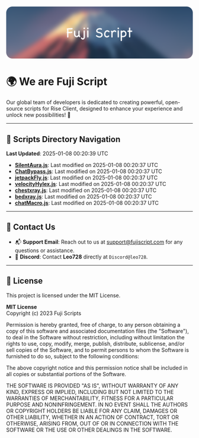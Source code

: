 ![Banner](.github/b.webp)

# 🌍 **We are Fuji Script**

Our global team of developers is dedicated to creating powerful, open-source scripts for Rise Client, designed to enhance your experience and unlock new possibilities! 🌟

---
<!-- SCRIPTS_NAVIGATION_START -->
## 📂 **Scripts Directory Navigation**

**Last Updated**: 2025-01-08 00:20:39 UTC

- **[SilentAura.js](scripts/SilentAura.js)**: Last modified on 2025-01-08 00:20:37 UTC
- **[ChatBypass.js](scripts/ChatBypass.js)**: Last modified on 2025-01-08 00:20:37 UTC
- **[jetpackFly.js](scripts/jetpackFly.js)**: Last modified on 2025-01-08 00:20:37 UTC
- **[velocityHylex.js](scripts/velocityHylex.js)**: Last modified on 2025-01-08 00:20:37 UTC
- **[chestxray.js](scripts/chestxray.js)**: Last modified on 2025-01-08 00:20:37 UTC
- **[bedxray.js](scripts/bedxray.js)**: Last modified on 2025-01-08 00:20:37 UTC
- **[chatMacro.js](scripts/chatMacro.js)**: Last modified on 2025-01-08 00:20:37 UTC

<!-- SCRIPTS_NAVIGATION_END -->

---

## 💬 **Contact Us**  
- 📬 **Support Email**: Reach out to us at [support@fujiscript.com](mailto:support@fujiscript.com) for any questions or assistance.  
- 💬 **Discord**: Contact **Leo728** directly at `Discord@leo728`.

---

## 📜 **License**

This project is licensed under the MIT License.  

**MIT License**  
Copyright (c) 2023 Fuji Scripts  

Permission is hereby granted, free of charge, to any person obtaining a copy of this software and associated documentation files (the "Software"), to deal in the Software without restriction, including without limitation the rights to use, copy, modify, merge, publish, distribute, sublicense, and/or sell copies of the Software, and to permit persons to whom the Software is furnished to do so, subject to the following conditions:  

The above copyright notice and this permission notice shall be included in all copies or substantial portions of the Software.  

THE SOFTWARE IS PROVIDED "AS IS", WITHOUT WARRANTY OF ANY KIND, EXPRESS OR IMPLIED, INCLUDING BUT NOT LIMITED TO THE WARRANTIES OF MERCHANTABILITY, FITNESS FOR A PARTICULAR PURPOSE AND NONINFRINGEMENT. IN NO EVENT SHALL THE AUTHORS OR COPYRIGHT HOLDERS BE LIABLE FOR ANY CLAIM, DAMAGES OR OTHER LIABILITY, WHETHER IN AN ACTION OF CONTRACT, TORT OR OTHERWISE, ARISING FROM, OUT OF OR IN CONNECTION WITH THE SOFTWARE OR THE USE OR OTHER DEALINGS IN THE SOFTWARE.  
